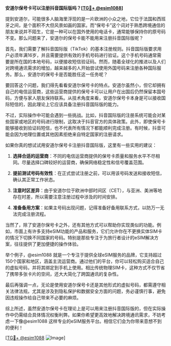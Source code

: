 **安道尔保号卡可以注册抖音国际版吗？[[TG💪+ @esim1088](https://t.me/s/esim1088)]**

提到安道尔，可能很多人脑海里浮现的是一片欧洲的小众之地，它位于法国和西班牙之间，是个面积不大但风景如画的国家。而“保号卡”这个词对于熟悉跨境通信的朋友来说并不陌生，它是一种可以在国外使用的电话卡，通常能够保持你的原号码不变。那么问题来了，安道尔的保号卡能不能用来注册抖音国际版呢？

首先，我们需要了解抖音国际版（TikTok）的基本注册规则。抖音国际版要求用户必须年满16岁，并且需要提供有效的手机号码进行验证。这个手机号码通常需要是所在国的本地号码，以便接收短信验证码。然而，随着全球化的推进以及人们对跨境通讯需求的增加，越来越多的人开始尝试使用外国号码来注册各种国际服务。那么，安道尔的保号卡是否能胜任这一任务呢？

要回答这个问题，我们得先看看安道尔保号卡的特点。安道尔虽然小，但它却拥有自己的电信运营商，这些运营商提供的保号卡可以让用户在出国后仍然保留本国号码，方便与家人朋友保持联系。从技术角度来看，安道尔保号卡本身是可以接收国际短信的，因此理论上它应该具备注册抖音国际版的能力。

不过，实际操作中可能会遇到一些挑战。比如，抖音国际版的注册系统可能会对某些国家或地区的号码进行限制，这取决于抖音官方的具体政策。此外，即使保号卡能够接收到验证码短信，也不代表所有情况下都能顺利完成注册。有时候，抖音可能会因为地理位置或其他因素拒绝来自特定国家的注册请求。

如果你真的想试试用安道尔保号卡注册抖音国际版，这里有一些实用的建议：

1. **选择合适的运营商**：不同的电信运营商提供的保号卡质量和服务水平不尽相同。尽量选择口碑较好的运营商，确保网络稳定性和信号覆盖范围。
   
2. **提前测试号码有效性**：在正式尝试注册之前，可以用该号码发送和接收短信，确认其正常工作状态。

3. **注意时区差异**：由于安道尔位于欧洲中部时间区（CET），与亚洲、美洲等地存在时差，所以需要注意注册过程中涉及的时间安排。

4. **准备备用方案**：如果主号码出现问题，记得准备好备用联系方式，以防万一无法完成注册流程。

当然了，除了安道尔保号卡之外，还有其他方式可以帮助你实现类似的功能。例如，市面上有许多支持eSIM功能的产品和服务，它们允许你在不更换实体SIM卡的情况下切换不同国家的号码。特别是那些专注于为旅行者设计的eSIM解决方案，往往提供了更加便捷的操作体验。

举个例子，@esim1088 就是一个专注于提供全球eSIM服务的品牌，它支持超过150个国家和地区，涵盖主流运营商。通过他们的平台，你可以轻松购买适合自己的虚拟号码，并将其绑定到手机上使用。相比传统物理SIM卡，这种方式不仅节省了携带多张卡片的空间，还大大简化了跨国通讯的复杂性。

最后再强调一点，无论是使用安道尔保号卡还是其他形式的虚拟号码，都需遵守相关法律法规。尤其是涉及到隐私保护和数据安全方面的问题，务必谨慎行事，避免因违规操作给自己带来不必要的麻烦。

综上所述，虽然安道尔保号卡在理论上是可以用来注册抖音国际版的，但在实际操作中仍需结合具体情况权衡利弊。如果你希望更高效地解决跨境通讯需求，不妨考虑一下像@esim1088 这样专业的eSIM服务平台。相信它们会为你带来意想不到的便利！

[[TG💪+ @esim1088](https://t.me/s/esim1088) ![Image](https://i.postimg.cc/4NQfJmqS/Snipaste-2025-05-13-00-14-12.png)]